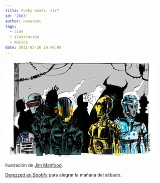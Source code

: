 ```yaml
---
title: Funky beats, sir?
id: '2883'
author: neverbot
tags:
  - cine
  - ilustración
  - música
date: 2011-02-26 14:46:09
---
```


![201102261444.jpg](./funky-beats-sir/201102261444.jpg)

Ilustración de [Jim Mahfood](http://foodoneart.blogspot.com/).

[Derezzed en Spotify](http://open.spotify.com/track/5aZCwTIsfqv22p5bewcrgf) para alegrar la mañana del sábado.

